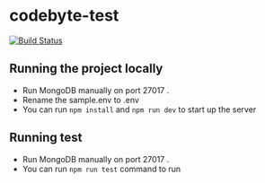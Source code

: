 # codebyte-test

[![Build Status](https://travis-ci.org/courage173/boum-test.svg?branch=main)](https://travis-ci.org/courage173/codebyte-test)

## Running the project locally

-   Run MongoDB manually on port 27017 .
-   Rename the sample.env to .env
-   You can run `npm install` and `npm run dev` to start up the server

## Running test

-   Run MongoDB manually on port 27017 .
-   You can run `npm run test` command to run
